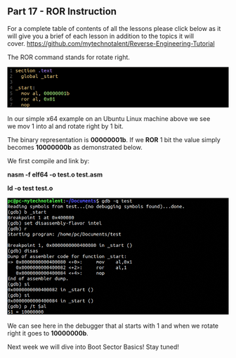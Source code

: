 ## Part 17 - ROR Instruction

For a complete table of contents of all the lessons please click below as it will give you a brief of each lesson in addition to the topics it will cover.&nbsp;https://github.com/mytechnotalent/Reverse-Engineering-Tutorial

The ROR command stands for rotate right.

<div class="slate-resizable-image-embed slate-image-embed__resize-full-width"><img src="/imgs/1544181149655.jpg"/></div>

In our simple x64 example on an Ubuntu Linux machine above we see we&nbsp;mov 1&nbsp;into&nbsp;al&nbsp;and rotate right by 1 bit.

The binary representation is __00000001b__.&nbsp;If we __ROR__ 1 bit the value simply becomes __10000000b__ as demonstrated below.

We first compile and link by:

__nasm -f elf64 -o test.o test.asm__

__ld -o test test.o__

<div class="slate-resizable-image-embed slate-image-embed__resize-full-width"><img src="/imgs/1544181229818.jpg"/></div>

We can see here in the debugger that&nbsp;al&nbsp;starts with&nbsp;1&nbsp;and when we rotate right it goes to&nbsp;__10000000b__.

Next week we will dive into Boot Sector Basics! Stay tuned!